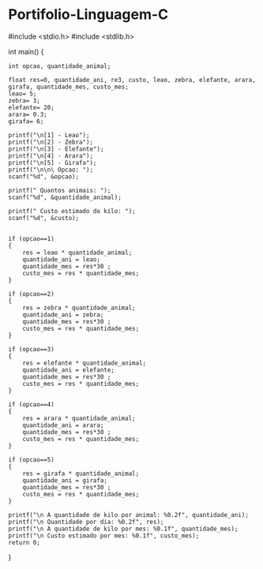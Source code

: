 # Portifolio-Linguagem-C

#include <stdio.h>
#include <stdlib.h>

int main() {

	int opcao, quantidade_animal;
		
    float res=0, quantidade_ani, re3, custo, leao, zebra, elefante, arara, girafa, quantidade_mes, custo_mes;
	leao= 5;
	zebra= 3;
	elefante= 20;
	arara= 0.3;
	girafa= 6;
	
	printf("\n[1] - Leao");
	printf("\n[2] - Zebra");
	printf("\n[3] - Elefante");	
	printf("\n[4] - Arara");
	printf("\n[5] - Girafa");
	printf("\n\n\ Opcao: ");
	scanf("%d", &opcao);
	
	printf(" Quantos animais: ");
	scanf("%d", &quantidade_animal);
	
	printf(" Custo estimado do kilo: ");
	scanf("%d", &custo);
	
	
	if (opcao==1)
	{
		res = leao * quantidade_animal;
		quantidade_ani = leao;
		quantidade_mes = res*30 ;
		custo_mes = res * quantidade_mes;
	}
	
	if (opcao==2)
	{
		res = zebra * quantidade_animal;
		quantidade_ani = zebra;
		quantidade_mes = res*30 ;
		custo_mes = res * quantidade_mes;
	}
	
	if (opcao==3)
	{
		res = elefante * quantidade_animal;
		quantidade_ani = elefante;
		quantidade_mes = res*30 ;
		custo_mes = res * quantidade_mes;
	}
	
	if (opcao==4)
	{
		res = arara * quantidade_animal;
		quantidade_ani = arara;
		quantidade_mes = res*30 ;
		custo_mes = res * quantidade_mes;
	}
	
	if (opcao==5)
	{
		res = girafa * quantidade_animal;
		quantidade_ani = girafa;
		quantidade_mes = res*30 ;
		custo_mes = res * quantidade_mes;
	}

	printf("\n A quantidade de kilo por animal: %0.2f", quantidade_ani);
	printf("\n Quantidade por dia: %0.2f", res);
	printf("\n A quantidade de kilo por mes: %0.1f", quantidade_mes);
	printf("\n Custo estimado por mes: %0.1f", custo_mes);
	return 0;
}
